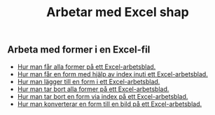 ﻿---
title: Arbetar med Excel shap
second_title: Aspose.Cells Cloud Documen
linktitle: Form
type: docs
url: /sv/shapes/
aliases: [/working-with-shapes/,/working-with-images/]
keywords: Working with shape on an Excel workshee
description: "Hur man arbetar med former på ett Excel-arbetsblad. SDK:n stöder olika typer av utvecklingsspråk. Dessa inkluderar Android, C#, Go, Java, NodeJS, Perl, PHP, Python, Ruby och Swift."
weight: 100
kwords: Excel, Office Moln, REST API, Kalkylblad, PDF, CSV, Json, Markdown, Arbeta med former på ett Excel-kalkylblad
---
## Arbeta med former i en Excel-fil

- [Hur man får alla former på ett Excel-arbetsblad.](/cells/sv/shapes/get-all/)
- [Hur man får en form med hjälp av index inuti ett Excel-arbetsblad.](/cells/sv/shapes/get/)
- [Hur man lägger till en form i ett Excel-arbetsblad.](/cells/sv/shapes/add/)
- [Hur man tar bort alla former på ett Excel-arbetsblad.](/cells/sv/shapes/clear/)
- [Hur man tar bort en form via index på ett Excel-arbetsblad.](/cells/sv/shapes/delete/)
- [Hur man konverterar en form till en bild på ett Excel-arbetsblad.](/cells/sv/shapes/conversion/)
